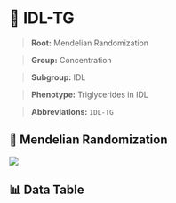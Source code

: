 # 🧪 IDL-TG

> **Root:** Mendelian Randomization

> **Group:** Concentration  

> **Subgroup:** IDL

> **Phenotype:** Triglycerides in IDL  

> **Abbreviations:** `IDL-TG`

## 🧬 Mendelian Randomization  

<img src="/MR/Figures/Inverse/IDLhengxianTG.png"/>


## 📊 Data Table


<CsvTableMRI src="/MR_Data/Inverse/IDLhengxianTG.csv"/>
